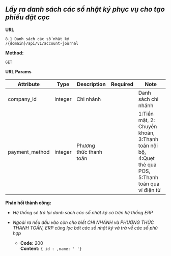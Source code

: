 ***Lấy ra danh sách các sổ  nhật ký phục vụ cho tạo phiếu đặt cọc***
----

**URL**

    8.1 Danh sách các sổ nhật ký
    /{domain}/api/v1/account-journal
**Method:**
  
  `GET`

 **URL Params**
  
  | Attribute| Type  | Description  |  Required | Note |
  |---|---|---|---|---|
  | company_id | integer  | Chi nhánh |   | Danh sách chi nhánh  |
  | payment_method | integer  | Phương thức thanh toán |   | 1:Tiền mặt, 2: Chuyển khoản, 3:Thanh toán nội bộ, 4:Quẹt thẻ qua POS, 5:Thanh toán qua ví điện tử  |

   

**Phản hồi thành công:**
  
  * _Hệ thống sẽ trả lại danh sách các sổ nhật ký có trên hệ thống ERP_
  * _Ngoài ra  nếu đầu vào còn cho biết CHI NHÁNH và PHƯƠNG THỨC THANH TOÁN, ERP cũng lọc bớt các sổ nhật ký và trả về các sổ phù hợp_

    * **Code:** 200 <br />
      **Content:** `{ id : ,name: ' '}`
    

